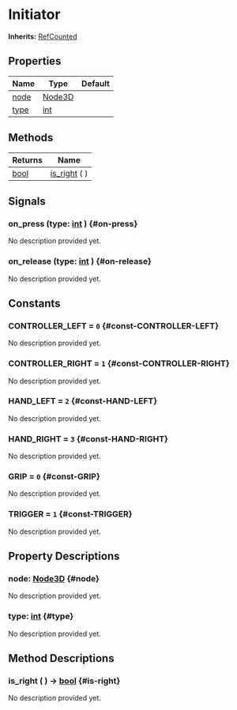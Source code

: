# Initiator
**Inherits:** [RefCounted](https://docs.godotengine.org/de/4.x/classes/class_refcounted.html)
    


## Properties

| Name          | Type                                                                    | Default |
| ------------- | ----------------------------------------------------------------------- | ------- |
| [node](#node) | [Node3D](https://docs.godotengine.org/de/4.x/classes/class_node3d.html) |         |
| [type](#type) | [int](https://docs.godotengine.org/de/4.x/classes/class_int.html)       |         |

## Methods

| Returns                                                             | Name                       |
| ------------------------------------------------------------------- | -------------------------- |
| [bool](https://docs.godotengine.org/de/4.x/classes/class_bool.html) | [is_right](#is-right) (  ) |

## Signals

### on_press (type: [int](https://docs.godotengine.org/de/4.x/classes/class_int.html)  ) {#on-press}

No description provided yet.

### on_release (type: [int](https://docs.godotengine.org/de/4.x/classes/class_int.html)  ) {#on-release}

No description provided yet.

## Constants


### CONTROLLER_LEFT = `0` {#const-CONTROLLER-LEFT}

No description provided yet.
                


### CONTROLLER_RIGHT = `1` {#const-CONTROLLER-RIGHT}

No description provided yet.
                


### HAND_LEFT = `2` {#const-HAND-LEFT}

No description provided yet.
                


### HAND_RIGHT = `3` {#const-HAND-RIGHT}

No description provided yet.
                


### GRIP = `0` {#const-GRIP}

No description provided yet.
                


### TRIGGER = `1` {#const-TRIGGER}

No description provided yet.
                

## Property Descriptions

### node: [Node3D](https://docs.godotengine.org/de/4.x/classes/class_node3d.html) {#node}

No description provided yet.

### type: [int](https://docs.godotengine.org/de/4.x/classes/class_int.html) {#type}

No description provided yet.

## Method Descriptions

### is_right ( ) -> [bool](https://docs.godotengine.org/de/4.x/classes/class_bool.html) {#is-right}

No description provided yet.
